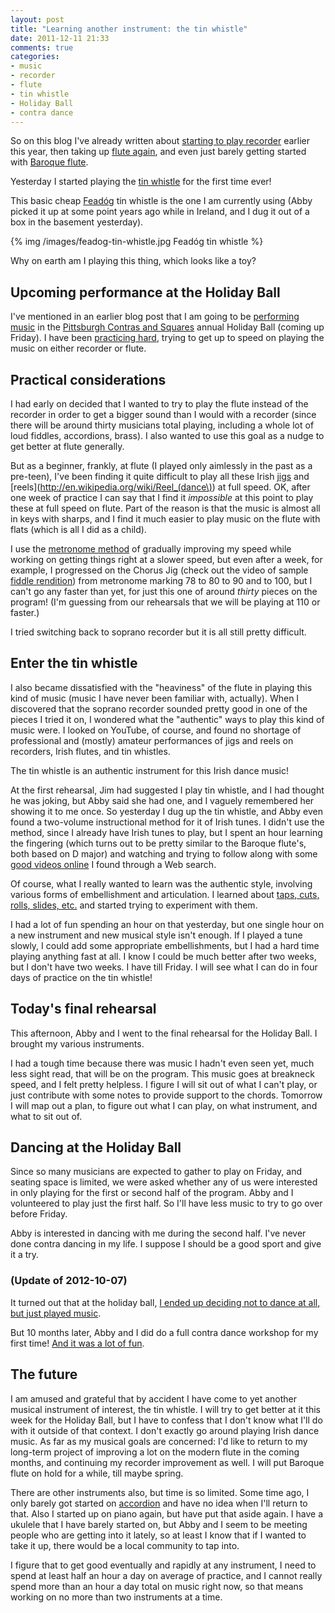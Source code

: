 ```yaml
---
layout: post
title: "Learning another instrument: the tin whistle"
date: 2011-12-11 21:33
comments: true
categories:
- music
- recorder
- flute
- tin whistle
- Holiday Ball
- contra dance
---
```

So on this blog I've already written about [starting to play recorder](/blog/categories/recorder/) earlier this year, then taking up [flute again](/blog/categories/flute/), and even just barely getting started with [Baroque flute](/blog/categories/baroque-flute/).

Yesterday I started playing the [tin whistle](http://en.wikipedia.org/wiki/Tin_whistle) for the first time ever!

This basic cheap [Feadóg](http://www.feadog.ie/) tin whistle is the one I am currently using (Abby picked it up at some point years ago while in Ireland, and I dug it out of a box in the basement yesterday).

{% img /images/feadog-tin-whistle.jpg Feadóg tin whistle %}

Why on earth am I playing this thing, which looks like a toy?

<!--more-->

## Upcoming performance at the Holiday Ball

I've mentioned in an earlier blog post that I am going to be [performing music](/blog/2011/12/01/im-going-to-perform-music-much-sooner-than-i-expected-monday/) in the [Pittsburgh Contras and Squares](http://pittsburghcontra.org/) annual Holiday Ball (coming up Friday). I have been [practicing hard](/blog/2011/12/05/busy-evening-performing-at-phipps-followed-by-rehearsal-for-another-gig/), trying to get up to speed on playing the music on either recorder or flute.

## Practical considerations

I had early on decided that I wanted to try to play the flute instead of the recorder in order to get a bigger sound than I would with a recorder (since there will be around thirty musicians total playing, including a whole lot of loud fiddles, accordions, brass). I also wanted to use this goal as a nudge to get better at flute generally.

But as a beginner, frankly, at flute (I played only aimlessly in the past as a pre-teen), I've been finding it quite difficult to play all these Irish [jigs](http://en.wikipedia.org/wiki/Jig) and [reels](http://en.wikipedia.org/wiki/Reel_(dance\)) at full speed. OK, after one week of practice I can say that I find it *impossible* at this point to play these at full speed on flute. Part of the reason is that the music is almost all in keys with sharps, and I find it much easier to play music on the flute with flats (which is all I did as a child).

I use the [metronome method](/blog/2011/09/29/a-musicians-best-friend/) of gradually improving my speed while working on getting things right at a slower speed, but even after a week, for example, I progressed on the Chorus Jig (check out the video of sample [fiddle rendition](http://www.youtube.com/watch?v=69BzrCkEvdU)) from metronome marking 78 to 80 to 90 and to 100, but I can't go any faster than yet, for just this one of around *thirty* pieces on the program! (I'm guessing from our rehearsals that we will be playing at 110 or faster.)

I tried switching back to soprano recorder but it is all still pretty difficult.

## Enter the tin whistle

I also became dissatisfied with the "heaviness" of the flute in playing this kind of music (music I have never been familiar with, actually). When I discovered that the soprano recorder sounded pretty good in one of the pieces I tried it on, I wondered what the "authentic" ways to play this kind of music were. I looked on YouTube, of course, and found no shortage of professional and (mostly) amateur performances of jigs and reels on recorders, Irish flutes, and tin whistles.

The tin whistle is an authentic instrument for this Irish dance music!

At the first rehearsal, Jim had suggested I play tin whistle, and I had thought he was joking, but Abby said she had one, and I vaguely remembered her showing it to me once. So yesterday I dug up the tin whistle, and Abby even found a two-volume instructional method for it of Irish tunes. I didn't use the method, since I already have Irish tunes to play, but I spent an hour learning the fingering (which turns out to be pretty similar to the Baroque flute's, both based on D major) and watching and trying to follow along with some [good videos online](http://www.whistletutor.com/) I found through a Web search.

Of course, what I really wanted to learn was the authentic style, involving various forms of embellishment and articulation. I learned about [taps, cuts, rolls, slides, etc.](http://www.whistletutor.com/lessons/intermediate) and started trying to experiment with them.

I had a lot of fun spending an hour on that yesterday, but one single hour on a new instrument and new musical style isn't enough. If I played a tune slowly, I could add some appropriate embellishments, but I had a hard time playing anything fast at all. I know I could be much better after two weeks, but I don't have two weeks. I have till Friday. I will see what I can do in four days of practice on the tin whistle!

## Today's final rehearsal

This afternoon, Abby and I went to the final rehearsal for the Holiday Ball. I brought my various instruments.

I had a tough time because there was music I hadn't even seen yet, much less sight read, that will be on the program. This music goes at breakneck speed, and I felt pretty helpless. I figure I will sit out of what I can't play, or just contribute with some notes to provide support to the chords. Tomorrow I will map out a plan, to figure out what I can play, on what instrument, and what to sit out of.

## Dancing at the Holiday Ball

Since so many musicians are expected to gather to play on Friday, and seating space is limited, we were asked whether any of us were interested in only playing for the first or second half of the program. Abby and I volunteered to play just the first half. So I'll have less music to try to go over before Friday.

Abby is interested in dancing with me during the second half. I've never done contra dancing in my life. I suppose I should be a good sport and give it a try.

### (Update of 2012-10-07)

It turned out that at the holiday ball, [I ended up deciding not to dance at all, but just played music](/blog/2011/12/16/playing-recorder-and-flute-at-the-holiday-ball/).

But 10 months later, Abby and I did do a full contra dance workshop for my first time! [And it was a lot of fun](/blog/2012/10/07/my-first-contra-dance-workshop-unexpected-fun/).

## The future

I am amused and grateful that by accident I have come to yet another musical instrument of interest, the tin whistle. I will try to get better at it this week for the Holiday Ball, but I have to confess that I don't know what I'll do with it outside of that context. I don't exactly go around playing Irish dance music. As far as my musical goals are concerned: I'd like to return to my long-term project of improving a lot on the modern flute in the coming months, and continuing my recorder improvement as well. I will put Baroque flute on hold for a while, till maybe spring.

There are other instruments also, but time is so limited. Some time ago, I only barely got started on [accordion](/blog/categories/accordion/) and have no idea when I'll return to that. Also I started up on piano again, but have put that aside again. I have a ukulele that I have barely started on, but Abby and I seem to be meeting people who are getting into it lately, so at least I know that if I wanted to take it up, there would be a local community to tap into.

I figure that to get good eventually and rapidly at any instrument, I need to spend at least half an hour a day on average of practice, and I cannot really spend more than an hour a day total on music right now, so that means working on no more than two instruments at a time.
